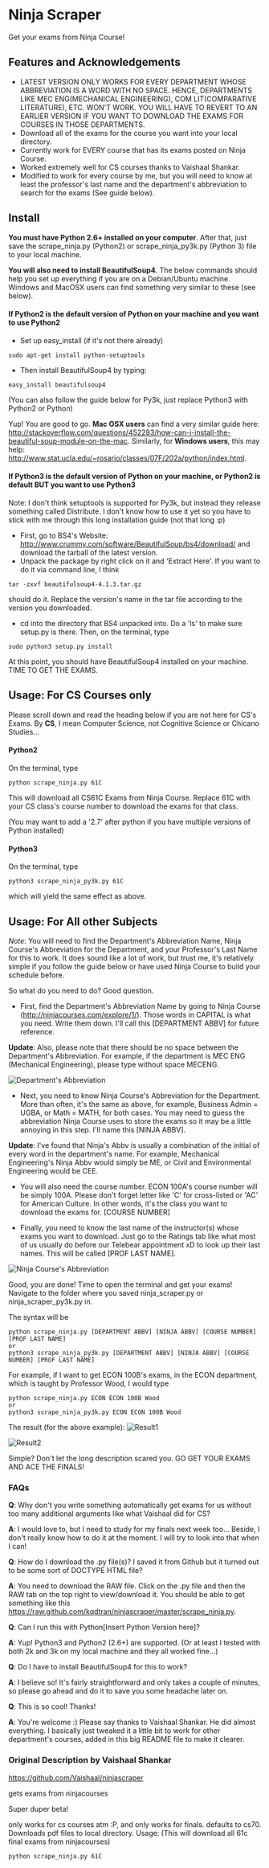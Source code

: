 Ninja Scraper
=============
Get your exams from Ninja Course!

## Features and Acknowledgements
* LATEST VERSION ONLY WORKS FOR EVERY DEPARTMENT WHOSE ABBREVIATION IS A WORD WITH NO SPACE. HENCE, DEPARTMENTS LIKE MEC ENG(MECHANICAL ENGINEERING), COM LIT(COMPARATIVE LITERATURE), ETC. WON'T WORK. YOU WILL HAVE TO REVERT TO AN EARLIER VERSION IF YOU WANT TO DOWNLOAD THE EXAMS FOR COURSES IN THOSE DEPARTMENTS.
* Download all of the exams for the course you want into your local directory.
* Currently work for EVERY course that has its exams posted on Ninja Course. 
* Worked extremely well for CS courses thanks to Vaishaal Shankar. 
* Modified to work for every course by me, but you will need to know at least the professor's last name and the department's abbreviation to search for the exams (See guide below).

## Install
**You must have Python 2.6+ installed on your computer**. After that, just save the scrape_ninja.py (Python2) or scrape_ninja_py3k.py (Python 3) file to your local machine. 

**You will also need to install BeautifulSoup4**. The below commands should help you set up everything if you are on a Debian/Ubuntu machine. Windows and MacOSX users can find something very similar to these (see below).

#### If Python2 is the default version of Python on your machine and you want to use Python2

* Set up easy_install (if it's not there already)
```
sudo apt-get install python-setuptools
```

* Then install BeautifulSoup4 by typing:
```
easy_install beautifulsoup4
```

(You can also follow the guide below for Py3k, just replace Python3 with Python2 or Python)

Yup! You are good to go. **Mac OSX users** can find a very similar guide here: http://stackoverflow.com/questions/452283/how-can-i-install-the-beautiful-soup-module-on-the-mac. Similarly, for **Windows users**, this may help: http://www.stat.ucla.edu/~rosario/classes/07F/202a/python/index.html.

#### If Python3 is the default version of Python on your machine, or Python2 is default BUT you want to use Python3

Note: I don't think setuptools is supported for Py3k, but instead they release something called Distribute. I don't know how to use it yet so you have to stick with me through this long installation guide (not that long :p)

* First, go to BS4's Website: http://www.crummy.com/software/BeautifulSoup/bs4/download/ and download the tarball of the latest version.
* Unpack the package by right click on it and 'Extract Here'. If you want to do it via command line, I think
```
tar -zxvf beautifulsoup4-4.1.3.tar.gz	 
```
 should do it. Replace the version's name in the tar file according to the version you downloaded.
* cd into the directory that BS4 unpacked into. Do a 'ls' to make sure setup.py is there. Then, on the terminal, type
```
sudo python3 setup.py install
```

At this point, you should have BeautifulSoup4 installed on your machine. TIME TO GET THE EXAMS.

## Usage: For CS Courses only
Please scroll down and read the heading below if you are not here for CS's Exams. By **CS**, I mean Computer Science, not Cognitive Science or Chicano Studies...

#### Python2

On the terminal, type  
```
python scrape_ninja.py 61C 
```
This will download all CS61C Exams from Ninja Course. Replace 61C with your CS class's course number to download the exams for that class. 

(You may want to add a '2.7' after python if you have multiple versions of Python installed)

#### Python3

On the terminal, type  
```
python3 scrape_ninja_py3k.py 61C 
```
which will yield the same effect as above. 

## Usage: For All other Subjects
*Note*: You will need to find the Department's Abbreviation Name, Ninja Course's Abbreviation for the Department, and your Professor's Last Name for this to work. It does sound like a lot of work, but trust me, it's relatively simple if you follow the guide below or have used Ninja Course to build your schedule before. 

So what do you need to do? Good question.

* First, find the Department's Abbreviation Name by going to Ninja Course (http://ninjacourses.com/explore/1/). Those words in CAPITAL is what you need. Write them down. I'll call this [DEPARTMENT ABBV] for future reference.

**Update**: Also, please note that there should be no space between the Department's Abbreviation. For example, if the department is MEC ENG (Mechanical Engineering), please type without space MECENG. 

![Department's Abbreviation](https://raw.github.com/kqdtran/ninjascraper/master/img/department_abbr.png)

* Next, you need to know Ninja Course's Abbreviation for the Department. More than often, it's the same as above, for example, Business Admin = UGBA, or Math = MATH, for both cases. You may need to guess the abbreviation Ninja Course uses to store the exams so it may be a little annoying in this step. I'll name this [NINJA ABBV]. 

**Update**: I've found that Ninja's Abbv is usually a combination of the initial of every word in the department's name. For example, Mechanical Engineering's Ninja Abbv would simply be ME, or Civil and Environmental Engineering would be CEE.  

* You will also need the course number. ECON 100A's course number will be simply 100A. Please don't forget letter like 'C' for cross-listed or 'AC' for American Culture. In other words, it's the class you want to download the exams for. [COURSE NUMBER]

* Finally, you need to know the last name of the instructor(s) whose exams you want to download. Just go to the Ratings tab like what most of us usually do before our Telebear appointment xD to look up their last names. This will be called [PROF LAST NAME].

![Ninja Course's Abbreviation](https://raw.github.com/kqdtran/ninjascraper/master/img/lastname.png)

Good, you are done! Time to open the terminal and get your exams! Navigate to the folder where you saved ninja_scraper.py or ninja_scraper_py3k.py in.

The syntax will be
```
python scrape_ninja.py [DEPARTMENT ABBV] [NINJA ABBV] [COURSE NUMBER] [PROF LAST NAME]
or
python3 scrape_ninja_py3k.py [DEPARTMENT ABBV] [NINJA ABBV] [COURSE NUMBER] [PROF LAST NAME]
```

For example, if I want to get ECON 100B's exams, in the ECON department, which is taught by Professor Wood, I would type
```
python scrape_ninja.py ECON ECON 100B Wood
or
python3 scrape_ninja_py3k.py ECON ECON 100B Wood
```

The result (for the above example):
![Result1](https://raw.github.com/kqdtran/ninjascraper/master/img/result1.png)


![Result2](https://raw.github.com/kqdtran/ninjascraper/master/img/result2.png)

Simple? Don't let the long description scared you. GO GET YOUR EXAMS AND ACE THE FINALS!

### FAQs
**Q**: Why don't you write something automatically get exams for us without too many additional arguments like what Vaishaal did for CS?

**A**: I would love to, but I need to study for my finals next week too... Beside, I don't really know how to do it at the moment. I will try to look into that when I can!

**Q**: How do I download the .py file(s)? I saved it from Github but it turned out to be some sort of DOCTYPE HTML file?

**A**: You need to download the RAW file. Click on the .py file and then the RAW tab on the top right to view/download it. You should be able to get something like this https://raw.github.com/kqdtran/ninjascraper/master/scrape_ninja.py.

**Q**: Can I run this with Python[Insert Python Version here]?

**A**: Yup! Python3 and Python2 (2.6+) are supported. (Or at least I tested with both 2k and 3k on my local machine and they all worked fine...)

**Q**: Do I have to install BeautifulSoup4 for this to work?

**A**: I believe so! It's fairly straightforward and only takes a couple of minutes, so please go ahead and do it to save you some headache later on.  

**Q**: This is so cool! Thanks!

**A**: You're welcome :) Please say thanks to Vaishaal Shankar. He did almost everything. I basically just tweaked it a little bit to work for other department's courses, added in this big README file to make it clearer. 


### Original Description by Vaishaal Shankar
https://github.com/Vaishaal/ninjascraper

gets exams from ninjacourses

Super duper beta!

only works for cs courses atm :P, and only works for finals.
defaults to cs70. Downloads pdf files to local directory.
Usage: (This will download all 61c final exams from ninjacourses)
```
python scrape_ninja.py 61C 
```
